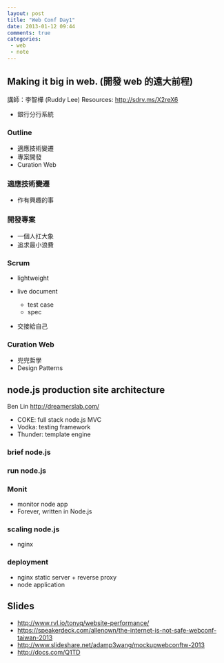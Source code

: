 ```yaml
---
layout: post
title: "Web Conf Day1"
date: 2013-01-12 09:44
comments: true
categories: 
 - web
 - note
---
```


<!-- more -->

## Making it big in web. (開發 web 的遠大前程)
講師：李智樺 (Ruddy Lee) Resources: <http://sdrv.ms/X2reX6>

* 銀行分行系統

### Outline
* 適應技術變遷
* 專案開發
* Curation Web 

### 適應技術變遷
* 作有興趣的事

### 開發專案
* 一個人扛大象
* 追求最小浪費

### Scrum
* lightweight
* live document
    * test case
    * spec
    
* 交接給自己

### Curation Web
* 兜兜哲學
* Design Patterns


## node.js production site architecture
Ben Lin <http://dreamerslab.com/>

* COKE: full stack node.js MVC
* Vodka: testing framework
* Thunder: template engine

### brief node.js
### run node.js
### Monit
* monitor node app
* Forever, written in Node.js

### scaling node.js
* nginx

### deployment
* nginx static server + reverse proxy
* node application



## Slides
* <http://www.rvl.io/tonyq/website-performance/>
* <https://speakerdeck.com/allenown/the-internet-is-not-safe-webconf-taiwan-2013>
* <http://www.slideshare.net/adamp3wang/mockupwebconftw-2013>
* <http://docs.com/Q1TD>







